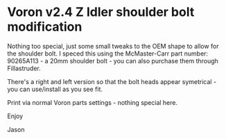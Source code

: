 # Voron v2.4 Z Idler shoulder bolt modification
Nothing too special, just some small tweaks to the OEM shape to allow for the shoulder bolt. I speced this using the McMaster-Carr part number: 90265A113 - a 20mm shoulder bolt - you can also purchase them through Fillastruder.

There's a right and left version so that the bolt heads appear symetrical - you can use/install as you see fit.

Print via normal Voron parts settings - nothing special here.

Enjoy

Jason